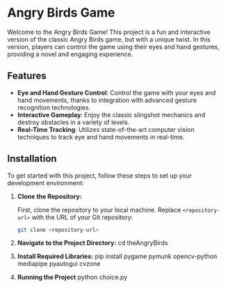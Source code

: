 # Angry Birds Game

Welcome to the Angry Birds Game! This project is a fun and interactive version of the classic Angry Birds game, but with a unique twist. In this version, players can control the game using their eyes and hand gestures, providing a novel and engaging experience.

## Features

- **Eye and Hand Gesture Control**: Control the game with your eyes and hand movements, thanks to integration with advanced gesture recognition technologies.
- **Interactive Gameplay**: Enjoy the classic slingshot mechanics and destroy obstacles in a variety of levels.
- **Real-Time Tracking**: Utilizes state-of-the-art computer vision techniques to track eye and hand movements in real-time.

## Installation

To get started with this project, follow these steps to set up your development environment:

1. **Clone the Repository:**

   First, clone the repository to your local machine. Replace `<repository-url>` with the URL of your Git repository:

   ```bash
   git clone <repository-url>
   
2. **Navigate to the Project Directory:**
     cd theAngryBirds

3. **Install Required Libraries:**
     pip install pygame pymunk opencv-python mediapipe pyautogui cvzone
   
4. **Running the Project**
     python choice.py
